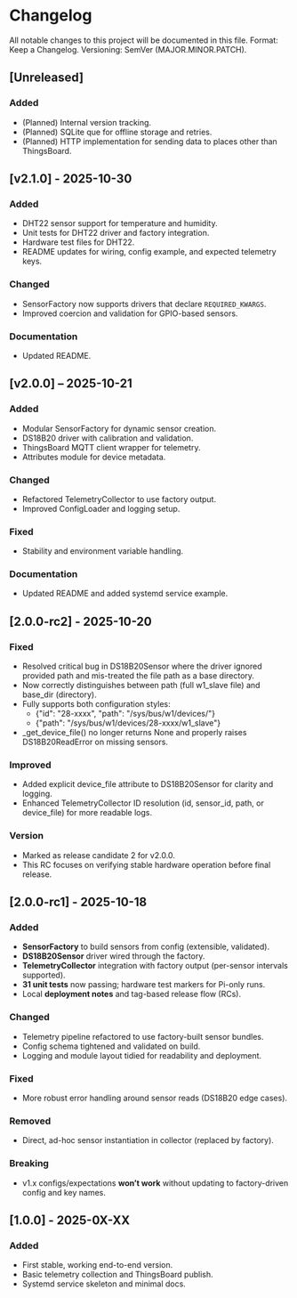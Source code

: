 # Changelog
All notable changes to this project will be documented in this file.
Format: Keep a Changelog. Versioning: SemVer (MAJOR.MINOR.PATCH).

## [Unreleased]
### Added
- (Planned) Internal version tracking.
- (Planned) SQLite que for offline storage and retries.
- (Planned) HTTP implementation for sending data to places other than ThingsBoard.


## [v2.1.0] - 2025-10-30
### Added
- DHT22 sensor support for temperature and humidity.
- Unit tests for DHT22 driver and factory integration.
- Hardware test files for DHT22.
- README updates for wiring, config example, and expected telemetry keys.

### Changed
- SensorFactory now supports drivers that declare `REQUIRED_KWARGS`.
- Improved coercion and validation for GPIO-based sensors.

### Documentation
- Updated README.

## [v2.0.0] – 2025-10-21
### Added
- Modular SensorFactory for dynamic sensor creation.
- DS18B20 driver with calibration and validation.
- ThingsBoard MQTT client wrapper for telemetry.
- Attributes module for device metadata.

### Changed
- Refactored TelemetryCollector to use factory output.
- Improved ConfigLoader and logging setup.

### Fixed
- Stability and environment variable handling.

### Documentation
- Updated README and added systemd service example.

## [2.0.0-rc2] - 2025-10-20
### Fixed
- Resolved critical bug in DS18B20Sensor where the driver ignored provided path and mis-treated the file path as a base directory.
- Now correctly distinguishes between path (full w1_slave file) and base_dir (directory).
- Fully supports both configuration styles:
   - {"id": "28-xxxx", "path": "/sys/bus/w1/devices/"}
   - {"path": "/sys/bus/w1/devices/28-xxxx/w1_slave"}
- _get_device_file() no longer returns None and properly raises DS18B20ReadError on missing sensors.

### Improved
- Added explicit device_file attribute to DS18B20Sensor for clarity and logging.
- Enhanced TelemetryCollector ID resolution (id, sensor_id, path, or device_file) for more readable logs.

### Version
- Marked as release candidate 2 for v2.0.0.
- This RC focuses on verifying stable hardware operation before final release.

## [2.0.0-rc1] - 2025-10-18
### Added
- **SensorFactory** to build sensors from config (extensible, validated).
- **DS18B20Sensor** driver wired through the factory.
- **TelemetryCollector** integration with factory output (per-sensor intervals supported).
- **31 unit tests** now passing; hardware test markers for Pi-only runs.
- Local **deployment notes** and tag-based release flow (RCs).

### Changed
- Telemetry pipeline refactored to use factory-built sensor bundles.
- Config schema tightened and validated on build.
- Logging and module layout tidied for readability and deployment.

### Fixed
- More robust error handling around sensor reads (DS18B20 edge cases).

### Removed
- Direct, ad-hoc sensor instantiation in collector (replaced by factory).

### Breaking
- v1.x configs/expectations **won’t work** without updating to factory-driven config and key names.

## [1.0.0] - 2025-0X-XX
### Added
- First stable, working end-to-end version.
- Basic telemetry collection and ThingsBoard publish.
- Systemd service skeleton and minimal docs.


